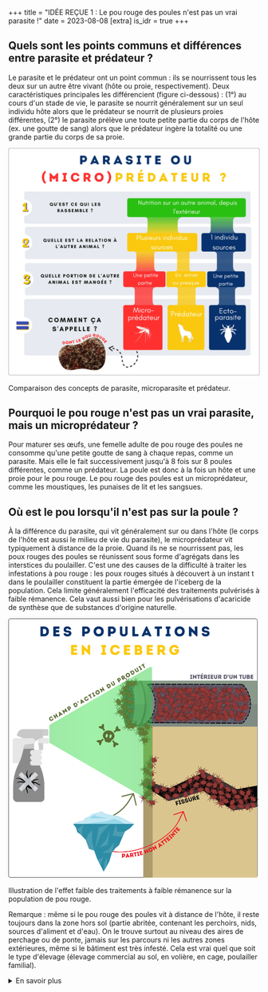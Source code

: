 +++
title = "IDÉE REÇUE 1 : Le pou rouge des poules n'est pas un vrai parasite !"
date = 2023-08-08
[extra]
is_idr = true
+++


##  Quels sont les points communs et différences entre parasite et prédateur ?

Le parasite et le prédateur ont un point commun : ils se nourrissent tous les deux sur un autre être vivant (hôte ou proie, respectivement). Deux caractéristiques principales les différencient (figure ci-dessous) : (1°) au cours d'un stade de vie, le parasite se nourrit généralement sur un seul individu hôte alors que le prédateur se nourrit de plusieurs proies différentes, (2°) le parasite prélève une toute petite partie du corps de l'hôte (ex. une goutte de sang) alors que le prédateur ingère la totalité ou une grande partie du corps de sa proie.


<div class="img_largeur_max">

![Description de la définition d'un parasite, un microparasite et un prédateur](/img/parasite_predateur.webp)

Comparaison des concepts de parasite, microparasite et prédateur.

</div>

## Pourquoi le pou rouge n'est pas un vrai parasite, mais un microprédateur ?

Pour maturer ses œufs, une femelle adulte de pou rouge des poules ne consomme qu'une petite goutte de sang à chaque repas, comme un parasite. Mais elle le fait successivement jusqu'à 8 fois sur 8 poules différentes, comme un prédateur. La poule est donc à la fois un hôte et une proie pour le pou rouge. Le pou rouge des poules est un microprédateur, comme les moustiques, les punaises de lit et les sangsues. 

## Où est le pou lorsqu'il n'est pas sur la poule ?

À la différence du parasite, qui vit généralement sur ou dans l'hôte (le corps de l'hôte est aussi le milieu de vie du parasite), le microprédateur vit typiquement à distance de la proie. Quand ils ne se nourrissent pas, les poux rouges des poules se réunissent sous forme d'agrégats dans les interstices du poulailler. C'est une des causes de la difficulté à traiter les infestations à pou rouge : les poux rouges situés à découvert à un instant t dans le poulailler constituent la partie émergée de l'iceberg de la population. Cela limite généralement l'efficacité des traitements pulvérisés à faible rémanence. Cela vaut aussi bien pour les pulvérisations d'acaricide de synthèse que de substances d'origine naturelle.

<div class="img_largeur_max">

![Illustration de l'effet faible des traitements à faible rémanence sur la population de pou rouge](/img/iceberg_dg.png)

Illustration de l'effet faible des traitements à faible rémanence sur la population de pou rouge.

</div>


Remarque : même si le pou rouge des poules vit à distance de l'hôte, il reste toujours dans la zone hors sol (partie abritée, contenant les perchoirs, nids, sources d'aliment et d'eau). On le trouve surtout au niveau des aires de perchage ou de ponte, jamais sur les parcours ni les autres zones extérieures, même si le bâtiment est très infesté. Cela est vrai quel que soit le type d'élevage (élevage commercial au sol, en volière, en cage, poulailler familial).


<details>
    <summary>En savoir plus</summary>

### Sources Scientifiques

- Kuris & Kuris (2002)
- [lien Lafferty & Kuris 2002]
- Wood 1917


</details>